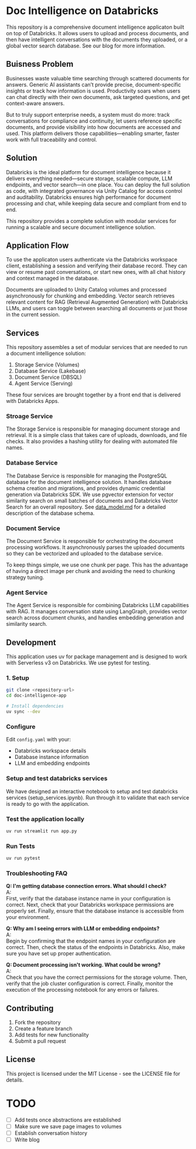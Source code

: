 # Doc Intelligence on Databricks

This repository is a comprehensive document intelligence applicaton built on top of Databricks. It allows users to upload and process documents, and then have intelligent conversations with the documents they uploaded, or a global vector search database. See our blog for more information.

## Buisness Problem

Businesses waste valuable time searching through scattered documents for answers. Generic AI assistants can’t provide precise, document-specific insights or track how information is used. Productivity soars when users can chat directly with their own documents, ask targeted questions, and get context-aware answers.

But to truly support enterprise needs, a system must do more: track conversations for compliance and continuity, let users reference specific documents, and provide visibility into how documents are accessed and used. This platform delivers those capabilities—enabling smarter, faster work with full traceability and control.

## Solution

Databricks is the ideal platform for document intelligence because it delivers everything needed—secure storage, scalable compute, LLM endpoints, and vector search—in one place. You can deploy the full solution as code, with integrated governance via Unity Catalog for access control and auditability. Databricks ensures high performance for document processing and chat, while keeping data secure and compliant from end to end.

This repository provides a complete solution with modular services for running a scalable and secure document intelligence solution.

## Application Flow

To use the applicaton users authenticate via the Databricks workspace client, establishing a session and verifying their database record. They can view or resume past conversations, or start new ones, with all chat history and context managed in the database.

Documents are uploaded to Unity Catalog volumes and processed asynchronously for chunking and embedding. Vector search retrieves relevant content for RAG (Retrieval Augmented Generation) with Databricks LLMs, and users can toggle between searching all documents or just those in the current session.

## Services

This repository assembles a set of modular services that are needed to run a document intelligence solution:

1. Storage Service (Volumes)
2. Database Service (Lakebase)
3. Document Service (DBSQL)
4. Agent Service (Serving)

These four services are brought together by a front end that is delivered with Databricks Apps.

### Stroage Service

The Storage Service is responsible for managing document storage and retrieval. It is a simple class that takes care of uploads, downloads, and file checks. It also provides a hashing utility for dealing with automated file names. 

### Database Service

The Database Service is responsible for managing the PostgreSQL database for the document intelligence solution. It handles database schema creation and migrations, and provides dynamic credential generation via Databricks SDK. We use pgvector extension for vector similarity search on small batches of documents and Databricks Vector Search for an overall repository. See [data_model.md](data_model.md) for a detailed description of the database schema.

### Document Service

The Document Service is responsible for orchestrating the document processing workflows. It asynchronously parses the uploaded documents so they can be vectorized and uploaded to the database service.

To keep things simple, we use one chunk per page. This has the advantage of having a direct image per chunk and avoiding the need to chunking strategy tuning.

### Agent Service

The Agent Service is responsible for combining Databricks LLM capabilities with RAG. It manages conversation state using LangGraph, provides vector search across document chunks, and handles embedding generation and similarity search.

## Development

This application uses uv for package management and is designed to work with Serverless v3 on Databricks. We use pytest for testing.

### 1. Setup

```bash
git clone <repository-url>
cd doc-intelligence-app

# Install dependencies
uv sync --dev
```

### Configure

Edit `config.yaml` with your:
- Databricks workspace details
- Database instance information
- LLM and embedding endpoints

### Setup and test databricks services

We have designed an interactive notebook to setup and test databricks services (setup_services.ipynb). Run through it to validate that each service is ready to go with the application.

### Test the application locally

```bash
uv run streamlit run app.py
```

### Run Tests
```bash
uv run pytest
```

### Troubleshooting FAQ

**Q: I'm getting database connection errors. What should I check?**  
A:  
First, verify that the database instance name in your configuration is correct. Next, check that your Databricks workspace permissions are properly set. Finally, ensure that the database instance is accessible from your environment.

**Q: Why am I seeing errors with LLM or embedding endpoints?**  
A:  
Begin by confirming that the endpoint names in your configuration are correct. Then, check the status of the endpoints in Databricks. Also, make sure you have set up proper authentication.

**Q: Document processing isn't working. What could be wrong?**  
A:  
Check that you have the correct permissions for the storage volume. Then, verify that the job cluster configuration is correct. Finally, monitor the execution of the processing notebook for any errors or failures.

## Contributing

1. Fork the repository
2. Create a feature branch
3. Add tests for new functionality
4. Submit a pull request

## License

This project is licensed under the MIT License - see the LICENSE file for details.

# TODO

- [ ] Add tests once abstractions are established
- [ ] Make sure we save page images to volumes
- [ ] Establish conversation history
- [ ] Write blog
